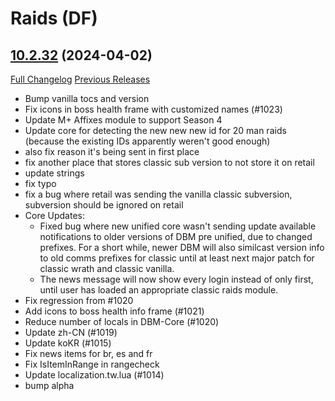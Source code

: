 # <DBM Mod> Raids (DF)

## [10.2.32](https://github.com/DeadlyBossMods/DeadlyBossMods/tree/10.2.32) (2024-04-02)
[Full Changelog](https://github.com/DeadlyBossMods/DeadlyBossMods/compare/10.2.31...10.2.32) [Previous Releases](https://github.com/DeadlyBossMods/DeadlyBossMods/releases)

- Bump vanilla tocs and version  
- Fix icons in boss health frame with customized names (#1023)  
- Update M+ Affixes module to support Season 4  
- Update core for detecting the new new new id for 20 man raids (because the existing IDs apparently weren't good enough)  
- also fix reason it's being sent in first place  
- fix another place that stores classic sub version to not store it on retail  
- update strings  
- fix typo  
- fix a bug where retail was sending the vanilla classic subversion, subversion should be ignored on retail  
- Core Updates:  
     - Fixed bug where new unified core wasn't sending update available notifications to older versions of DBM pre unified, due to changed prefixes. For a short while, newer DBM will also similcast version info to old comms prefixes for classic until at least next major patch for classic wrath and classic vanilla.  
     - The news message will now show every login instead of only first, until user has loaded an appropriate classic raids module.  
- Fix regression from #1020  
- Add icons to boss health info frame (#1021)  
- Reduce number of locals in DBM-Core (#1020)  
- Update zh-CN (#1019)  
- Update koKR (#1015)  
- Fix news items for br, es and fr  
- Fix IsItemInRange in rangecheck  
- Update localization.tw.lua (#1014)  
- bump alpha  
